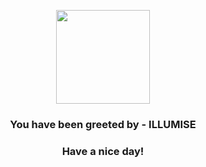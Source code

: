 <p align="center">
            <img src="https://raw.githubusercontent.com/PokeAPI/sprites/master/sprites/pokemon/314.png" width="150" height="150">
          </p>
          <h3 align="center">You have been greeted by - <b>ILLUMISE</b></h3>
          <h3 align="center">Have a nice day!</h3>
